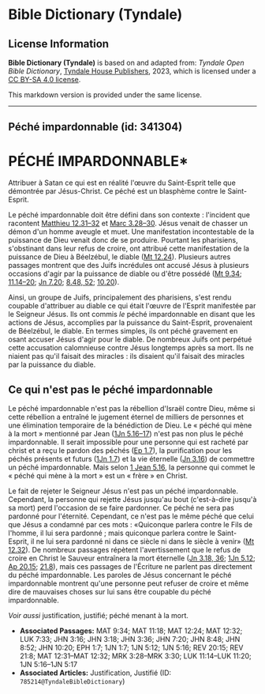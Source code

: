 # Bible Dictionary (Tyndale)

## License Information

**Bible Dictionary (Tyndale)** is based on and adapted from: _Tyndale Open Bible Dictionary_, [Tyndale House Publishers](https://tyndaleopenresources.com/), 2023, which is licensed under a [CC BY-SA 4.0 license](https://creativecommons.org/licenses/by-sa/4.0/legalcode.en).

This markdown version is provided under the same license.



--------------------------------

## Péché impardonnable (id: 341304)

PÉCHÉ IMPARDONNABLE\*
=====================

Attribuer à Satan ce qui est en réalité l'œuvre du Saint\-Esprit telle que démontrée par Jésus\-Christ. Ce péché est un blasphème contre le Saint\-Esprit.

Le péché impardonnable doit être défini dans son contexte : l'incident que racontent [Matthieu 12\.31–32](https://ref.ly/Matt12:31-Matt12:32) et [Marc 3\.28–30](https://ref.ly/Mark3:28-Mark3:30). Jésus venait de chasser un démon d'un homme aveugle et muet. Une manifestation incontestable de la puissance de Dieu venait donc de se produire. Pourtant les pharisiens, s'obstinant dans leur refus de croire, ont attribué cette manifestation de la puissance de Dieu à Béelzébul, le diable ([Mt 12\.24](https://ref.ly/Matt12:24)). Plusieurs autres passages montrent que des Juifs incrédules ont accusé Jésus à plusieurs occasions d'agir par la puissance de diable ou d'être possédé ([Mt 9\.34](https://ref.ly/Matt9:34); [11\.14–20](https://ref.ly/Luke11:14-Luke11:20); [Jn 7\.20](https://ref.ly/John7:20); [8\.48, 52](https://ref.ly/John8:48,John8:52); [10\.20](https://ref.ly/John10:20)). 

Ainsi, un groupe de Juifs, principalement des pharisiens, s'est rendu coupable d'attribuer au diable ce qui était l'œuvre de l'Esprit manifestée par le Seigneur Jésus. Ils ont commis *le* péché impardonnable en disant que les actions de Jésus, accomplies par la puissance du Saint\-Esprit, provenaient de Béelzébul, le diable. En termes simples, ils ont péché gravement en osant accuser Jésus d'agir pour le diable. De nombreux Juifs ont perpétué cette accusation calomnieuse contre Jésus longtemps après sa mort. Ils ne niaient pas qu'il faisait des miracles : ils disaient qu'il faisait des miracles par la puissance du diable.

Ce qui n'est pas le péché impardonnable
---------------------------------------

Le péché impardonnable n'est pas la rébellion d'Israël contre Dieu, même si cette rébellion a entraîné le jugement éternel de milliers de personnes et une élimination temporaire de la bénédiction de Dieu. Le « péché qui mène à la mort » mentionné par Jean ([1Jn 5\.16–17](https://ref.ly/1John5:16-1John5:17)) n'est pas non plus le péché impardonnable. Il serait impossible pour une personne qui est racheté par christ et a reçu le pardon des péchés ([Ep 1\.7](https://ref.ly/Eph1:7)), la purification pour les péchés présents et futurs ([1Jn 1\.7](https://ref.ly/1John1:7)) et la vie éternelle ([Jn 3\.16](https://ref.ly/John3:16)) de commettre un péché impardonnable. Mais selon [1 Jean 5\.16](https://ref.ly/1John5:16), la personne qui commet le « péché qui mène à la mort » est un « frère » en Christ.

Le fait de rejeter le Seigneur Jésus n'est pas un péché impardonnable. Cependant, la personne qui rejette Jésus jusqu'au bout (c'est\-à\-dire jusqu'à sa mort) perd l'occasion de se faire pardonner. Ce péché ne sera pas pardonné pour l'éternité. Cependant, ce n'est pas le même péché que celui que Jésus a condamné par ces mots : «Quiconque parlera contre le Fils de l'homme, il lui sera pardonné ; mais quiconque parlera contre le Saint\-Esprit, il ne lui sera pardonné ni dans ce siècle ni dans le siècle à venir» ([Mt 12\.32](https://ref.ly/Matt12:32)). De nombreux passages répètent l'avertissement que le refus de croire en Christ le Sauveur entraînera la mort éternelle ([Jn 3\.18, 36](https://ref.ly/John3:18,John3:36); [1Jn 5\.12](https://ref.ly/1John5:12); [Ap 20\.15](https://ref.ly/Rev20:15); [21\.8](https://ref.ly/Rev21:8)), mais ces passages de l'Écriture ne parlent pas directement du péché impardonnable. Les paroles de Jésus concernant le péché impardonnable montrent qu'une personne peut refuser de croire et même dire de mauvaises choses sur lui sans être coupable du péché impardonnable.

*Voir aussi* justification, justifié; péché menant à la mort.

* **Associated Passages:** MAT 9:34; MAT 11:18; MAT 12:24; MAT 12:32; LUK 7:33; JHN 3:16; JHN 3:18; JHN 3:36; JHN 7:20; JHN 8:48; JHN 8:52; JHN 10:20; EPH 1:7; 1JN 1:7; 1JN 5:12; 1JN 5:16; REV 20:15; REV 21:8; MAT 12:31–MAT 12:32; MRK 3:28–MRK 3:30; LUK 11:14–LUK 11:20; 1JN 5:16–1JN 5:17
* **Associated Articles:** Justification, Justifié (ID: `785214@TyndaleBibleDictionary`)

